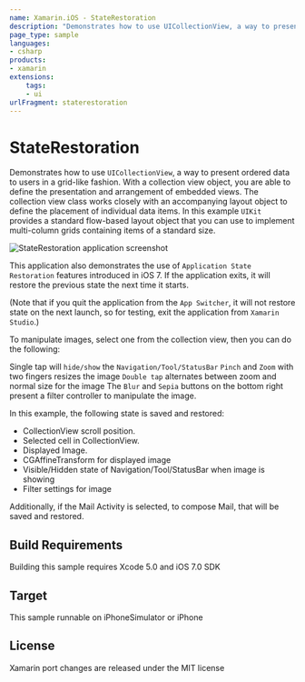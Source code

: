 ```yaml
---
name: Xamarin.iOS - StateRestoration
description: "Demonstrates how to use UICollectionView, a way to present ordered data to users in a grid-like fashion (UI)"
page_type: sample
languages:
- csharp
products:
- xamarin
extensions:
    tags:
    - ui
urlFragment: staterestoration
---
```

# StateRestoration

Demonstrates how to use `UICollectionView`, a way to present ordered data to users in a grid-like fashion.  With a collection view object, you are able to define the presentation and arrangement of embedded views. The collection view class works closely with an accompanying layout object to define the placement of individual data items.  In this example `UIKit` provides a standard flow-based layout object that you can use to implement multi-column grids containing items of a standard size.

![StateRestoration application screenshot](Screenshots/DetailScreen.png "StateRestoration application screenshot")

This application also demonstrates the use of `Application State Restoration` features introduced in iOS 7. If the application exits, it will restore the previous state the next time it starts.

(Note that if you quit the application from the `App Switcher`, it will not restore state on the next launch, so for testing, exit the application from `Xamarin Studio`.)

To manipulate images, select one from the collection view, then you can do the following:

Single tap will `hide/show` the `Navigation/Tool/StatusBar`
`Pinch` and `Zoom` with two fingers resizes the image
`Double tap` alternates between zoom and normal size for the image
The `Blur` and `Sepia` buttons on the bottom right present a filter controller to manipulate the image.

In this example, the following state is saved and restored:

- CollectionView scroll position.
- Selected cell in CollectionView.
- Displayed Image.
- CGAffineTransform for displayed image
- Visible/Hidden state of Navigation/Tool/StatusBar when image is showing
- Filter settings for image

Additionally, if the Mail Activity is selected, to compose Mail, that will be saved and restored.

## Build Requirements

Building this sample requires Xcode 5.0 and iOS 7.0 SDK

## Target

This sample runnable on iPhoneSimulator or iPhone

## License

Xamarin port changes are released under the MIT license
